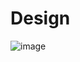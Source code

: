 # Design

![image](https://github.com/gambre09/Frontend-Development/assets/115577142/c5bbb003-6f15-43db-a7fe-405fd23a9934)
